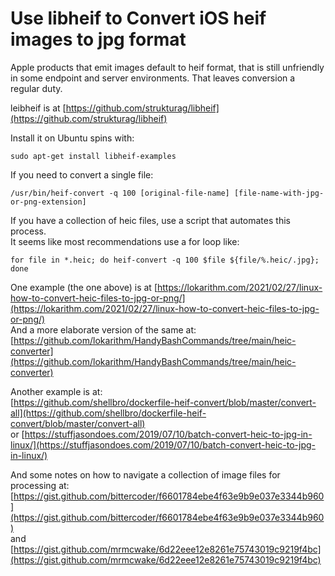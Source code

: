 # Use libheif to Convert iOS heif images to jpg format  

Apple products that emit images default to heif format, that is still unfriendly in some endpoint and server environments.  That leaves conversion a regular duty.  

leibheif is at [https://github.com/strukturag/libheif](https://github.com/strukturag/libheif)  

Install it on Ubuntu spins with:  
```terminal
sudo apt-get install libheif-examples
```

If you need to convert a single file:  
```terminal
/usr/bin/heif-convert -q 100 [original-file-name] [file-name-with-jpg-or-png-extension] 
```

If you have a collection of heic files, use a script that automates this process.  
It seems like most recommendations use a for loop like:  
```terminal
for file in *.heic; do heif-convert -q 100 $file ${file/%.heic/.jpg}; done
```
One example (the one above) is at [https://lokarithm.com/2021/02/27/linux-how-to-convert-heic-files-to-jpg-or-png/](https://lokarithm.com/2021/02/27/linux-how-to-convert-heic-files-to-jpg-or-png/)  
And a more elaborate version of the same at: [https://github.com/lokarithm/HandyBashCommands/tree/main/heic-converter](https://github.com/lokarithm/HandyBashCommands/tree/main/heic-converter)  

Another example is at:  
[https://github.com/shellbro/dockerfile-heif-convert/blob/master/convert-all](https://github.com/shellbro/dockerfile-heif-convert/blob/master/convert-all)  
or 
[https://stuffjasondoes.com/2019/07/10/batch-convert-heic-to-jpg-in-linux/](https://stuffjasondoes.com/2019/07/10/batch-convert-heic-to-jpg-in-linux/)  

And some notes on how to navigate a collection of image files for processing at: [https://gist.github.com/bittercoder/f6601784ebe4f63e9b9e037e3344b960](https://gist.github.com/bittercoder/f6601784ebe4f63e9b9e037e3344b960)  
and  
[https://gist.github.com/mrmcwake/6d22eee12e8261e75743019c9219f4bc](https://gist.github.com/mrmcwake/6d22eee12e8261e75743019c9219f4bc)  